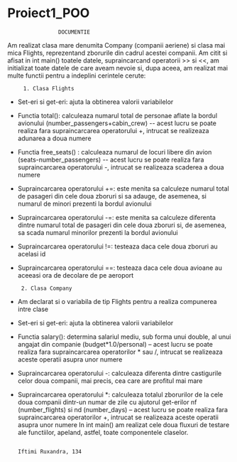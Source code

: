 # Proiect1_POO
					DOCUMENTIE

Am realizat clasa mare denumita Company (companii aeriene) si clasa mai mica Flights, reprezentand zborurile din cadrul acestei companii. Am citit si afisat in int main() toatele datele, supraincarcand operatorii >> si <<, am initializat toate datele de care aveam nevoie si, dupa aceea, am realizat mai multe functii pentru a indeplini cerintele cerute:
             
	     1.	Clasa Flights
  -	Set-eri si get-eri: ajuta la obtinerea valorii variabilelor
  -	Functia total(): calculeaza numarul total de personae aflate la bordul avionului (number_passengers+cabin_crew) -- acest lucru se poate realiza fara supraincarcarea operatorului +, intrucat se realizeaza adunarea a doua numere
  -	Functia free_seats() : calculeaza numarul de locuri libere din avion (seats-number_passengers) -- acest lucru se poate realiza fara supraincarcarea operatorului -, intrucat se realizeaza scaderea a doua numere
  -	Supraincarcarea operatorului +=: este menita sa calculeze numarul total de pasageri din cele doua zboruri si sa adauge, de asemenea, si numarul de minori prezenti la bordul avionului
  -	Supraincarcarea operatorului -=: este menita sa calculeze diferenta dintre numarul total de pasageri din cele doua zboruri si, de asemenea, sa scada numarul minorilor prezenti la bordul  avionului 
  -	Supraincarcarea operatorului !=: testeaza daca cele doua zboruri au acelasi id
  -	Supraincarcarea operatorului ==: testeaza daca cele doua avioane au aceeasi ora de decolare de pe aeroport
             
	     2.	Clasa Company
  -	Am declarat si o variabila de tip Flights pentru a realiza compunerea intre clase
  -	Set-eri si get-eri: ajuta la obtinerea valorii variabilelor
  -	Functia salary(): determina salariul mediu, sub forma unui double, al unui angajat din companie (budget*1.0/personal) – acest lucru se poate realiza fara supraincarcarea operatorilor * sau  /, intrucat se realizeaza aceste operatii asupra unor numere
  -	Supraincarcarea operatorului -: calculeaza diferenta dintre castigurile celor doua companii, mai precis, cea care are profitul mai mare
  -	 Supraincarcarea operatorului *: calculeaza totalul zborurilor de la cele doua companii dintr-un numar de zile cu ajutorul get-erilor nf (number_flights) si nd (number_days) – acest lucru se poate realiza fara supraincarcarea operatorilor +, intrucat se realizeaza aceste operatii asupra unor numere
In int main() am realizat cele doua fluxuri de testare ale functiilor, apeland, astfel, toate componentele claselor.

									                                                                          					Iftimi Ruxandra, 134

